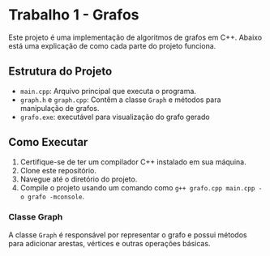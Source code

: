  
# Trabalho 1 - Grafos

Este projeto é uma implementação de algoritmos de grafos em C++. Abaixo está uma explicação de como cada parte do projeto funciona.

## Estrutura do Projeto

- `main.cpp`: Arquivo principal que executa o programa.
- `graph.h` e `graph.cpp`: Contêm a classe `Graph` e métodos para manipulação de grafos.
- `grafo.exe`: executável para visualização do grafo gerado

## Como Executar

1. Certifique-se de ter um compilador C++ instalado em sua máquina.
2. Clone este repositório.
3. Navegue até o diretório do projeto.
4. Compile o projeto usando um comando como `g++ grafo.cpp main.cpp -o grafo -mconsole`.


### Classe Graph

A classe `Graph` é responsável por representar o grafo e possui métodos para adicionar arestas, vértices e outras operações básicas.


